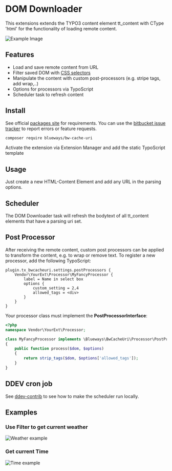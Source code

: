 # DOM Downloader

This extensions extends the TYPO3 content element tt_content with CType 'html' for the functionality of loading remote content.

![Example Image](https://bitbucket.org/blueways/bw_cache_uri/raw/ece30077b4590ff1ed2488746d3fb9d75a4bc608/Documentation/Images/example1.jpg)

## Features

* Load and save remote content from URL
* Filter saved DOM with [CSS selectors](https://symfony.com/doc/current/components/css_selector.html)
* Manipulate the content with custom post-processors (e.g. stripe tags, add wrap,..)
* Options for processors via TypoScript
* Scheduler task to refresh content

## Install

See official [packages site](https://packagist.org/packages/blueways/bw-cache-uri) for requirements. You can use the [bitbucket issue tracker](https://bitbucket.org/blueways/bw_cache_uri/issues?status=new&status=open) to report errors or feature requests.

```bash
composer require blueways/bw-cache-uri
```

Activate the extension via Extension Manager and add the static TypoScript template

## Usage

Just create a new HTML-Content Element and add any URL in the parsing options.

## Scheduler

The DOM Downloader task will refresh the bodytext of all tt_content elements that have a parsing uri set.

## Post Processor

After receiving the remote content, custom post processors can be applied to transform the content, e.g. to wrap or remove text.
To register a new processor, add the following TypoScript:

```
plugin.tx_bwcacheuri.settings.postProcessors {
    Vendor\YourExt\Processor\MyFancyProcessor {
        label = Name in select box
        options {
            custom_setting = 2,4
            allowed_tags = <div>
        }
    }
}
``` 

Your processor class must implement the **PostProcessorInterface**:

```PHP
<?php
namespace Vendor\YourExt\Processor;

class MyFancyProcessor implements \Blueways\BwCacheUri\Processor\PostProcessorInterface
{
    public function process($dom, $options)
    {
        return strip_tags($dom, $options['allowed_tags']);
    }
}
```


## DDEV cron job

See [ddev-contrib](https://github.com/drud/ddev-contrib/tree/master/recipes/cronjob) to see how to make the scheduler run locally.

## Examples

### Use Filter to get current weather

![Weather example](https://bitbucket.org/blueways/bw_cache_uri/raw/ece30077b4590ff1ed2488746d3fb9d75a4bc608/Documentation/Images/example1.png)

### Get current Time

![Time example](https://bitbucket.org/blueways/bw_cache_uri/raw/ece30077b4590ff1ed2488746d3fb9d75a4bc608/Documentation/Images/example2.png)
